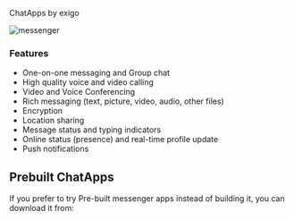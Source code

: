 ChatApps
by exigo

![messenger](https://mesibo.com/assets/images/phone-img6.png)


### Features
- One-on-one messaging and Group chat
- High quality voice and video calling
- Video and Voice Conferencing
- Rich messaging (text, picture, video, audio, other files)
- Encryption 
- Location sharing
- Message status and typing indicators
- Online status (presence) and real-time profile update
- Push notifications



## Prebuilt ChatApps
If you prefer to try Pre-built messenger apps instead of building it, you can download it from:
<br/><br/>
<p>&nbsp;</p>



